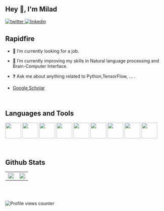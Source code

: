 ## Hey 👋, I'm Milad   
  
<a href="https://twitter.com/milad_solo" target="_blank">
<img src=https://img.shields.io/badge/twitter-%2300acee.svg?&style=for-the-badge&logo=twitter&logoColor=white alt=twitter style="margin-bottom: 5px;" />
</a>
<a href="https://linkedin.com/in/erfanhabibipanah" target="_blank">
<img src=https://img.shields.io/badge/linkedin-%231E77B5.svg?&style=for-the-badge&logo=linkedin&logoColor=white alt=linkedin style="margin-bottom: 5px;" />
</a>


## Rapidfire  
- 🔭 I’m currently looking for a job.  
  

- 🌱 I’m currently improving my skills in Natural language processing and Brain-Computer Interface.  
  

- ❓ Ask me about anything related to Python,TensorFlow, ... .  
  
-  [Google Scholar](https://scholar.google.com/citations?view_op=list_works&hl=en&user=PUq5PtEAAAAJ)
<br/>  


## Languages and Tools  
<code><img height="50" src="https://www.vectorlogo.zone/logos/python/python-horizontal.svg"></code>
<code><img height="50" src="https://seeklogo.com/images/M/matlab-logo-AE6C96A5DD-seeklogo.com.png"></code>
<code><img height="50" src="https://www.vectorlogo.zone/logos/tensorflow/tensorflow-ar21.svg"></code>
<code><img height="50" src="https://www.vectorlogo.zone/logos/pytorch/pytorch-ar21.svg"></code>
<code><img height="50" src="https://seeklogo.com/images/S/scikit-learn-logo-8766D07E2E-seeklogo.com.png"></code>
<code><img height="50" src="https://seeklogo.com/images/A/amazon-web-services-aws-logo-6C2E3DCD3E-seeklogo.com.png"></code>
<code><img height="50" src="https://seeklogo.com/images/D/django-logo-182231C1BB-seeklogo.com.png"></code>
<code><img height="50" src="https://www.vectorlogo.zone/logos/git-scm/git-scm-ar21.svg"></code>
<code><img height="50" src="https://seeklogo.com/images/L/Latex-logo-5EAE2E278A-seeklogo.com.png"></code>


<br/>  

## Github Stats  
<table><tr><td valign="top" width="50%">

<img src="https://github-readme-stats.vercel.app/api?username=MiladSoleymani&show_icons=true&count_private=true&hide_border=true" align="center" style="width: 100%;" />

</td><td valign="top" width="50%">

<img src="https://github-readme-stats.vercel.app/api/top-langs/?username=MiladSoleymani&hide_border=true&layout=compact" align="center" style="width: 100%;" />

</td></tr></table>  

<br/>  

  

<br/>  

![Profile views counter](https://komarev.com/ghpvc/?username=MiladSoleymani&&style=flat-square)  
  

<br/>  

